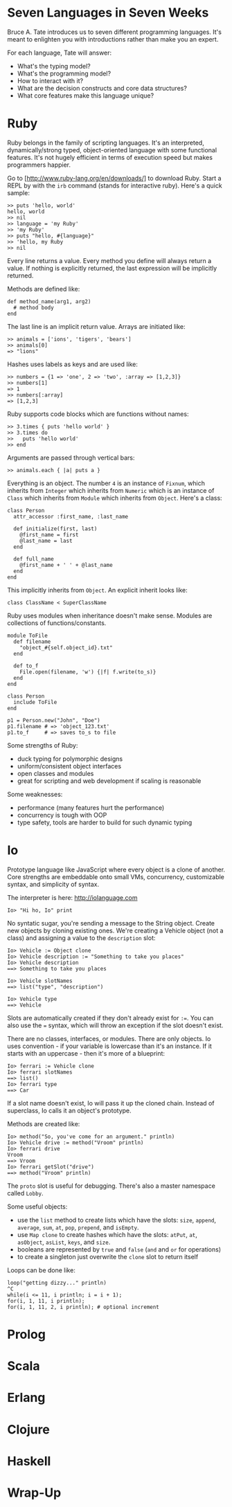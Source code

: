 Seven Languages in Seven Weeks
==============================

Bruce A. Tate introduces us to seven different programming languages.  It's
meant to enlighten you with introductions rather than make you an expert.

For each language, Tate will answer:

* What's the typing model?
* What's the programming model?
* How to interact with it?
* What are the decision constructs and core data structures?
* What core features make this language unique?

Ruby
====

Ruby belongs in the family of scripting languages.  It's an interpreted,
dynamically/strong typed, object-oriented language with some functional features.
It's not hugely efficient in terms of execution speed but makes programmers
happier.

Go to [http://www.ruby-lang.org/en/downloads/] to download Ruby.  Start a REPL
by with the `irb` command (stands for interactive ruby).  Here's a quick sample:

    >> puts 'hello, world'
    hello, world
    >> nil
    >> language = 'my Ruby'
    >> 'my Ruby'
    >> puts "hello, #{language}"
    >> 'hello, my Ruby
    >> nil

Every line returns a value.  Every method you define will always return a value.
If nothing is explicitly returned, the last expression will be implicitly
returned.

Methods are defined like:

    def method_name(arg1, arg2)
      # method body
    end

The last line is an implicit return value.  Arrays are initiated like:

    >> animals = ['ions', 'tigers', 'bears']
    >> animals[0]
    => "lions"

Hashes uses labels as keys and are used like:

    >> numbers = {1 => 'one', 2 => 'two', :array => [1,2,3]}
    >> numbers[1]
    => 1
    >> numbers[:array]
    => [1,2,3]

Ruby supports code blocks which are functions without names:

    >> 3.times { puts 'hello world' }
    >> 3.times do
    >>   puts 'hello world'
    >> end

Arguments are passed through vertical bars:

    >> animals.each { |a| puts a }

Everything is an object.  The number `4` is an instance of `Fixnum`, which
inherits from `Integer` which inherits from `Numeric` which is an instance of
`Class` which inherits from `Module` which inherits from `Object`.  Here's
a class:

    class Person
      attr_accessor :first_name, :last_name

      def initialize(first, last)
        @first_name = first
        @last_name = last
      end

      def full_name
        @first_name + ' ' + @last_name
      end
    end

This implicitly inherits from `Object`.  An explicit inherit looks like:

    class ClassName < SuperClassName

Ruby uses modules when inheritance doesn't make sense.  Modules are collections
of functions/constants.

    module ToFile
      def filename
        "object_#{self.object_id}.txt"
      end

      def to_f
        File.open(filename, 'w') {|f| f.write(to_s)}
      end
    end

    class Person
      include ToFile
    end

    p1 = Person.new("John", "Doe")
    p1.filename # => 'object_123.txt'
    p1.to_f     # => saves to_s to file

Some strengths of Ruby:

* duck typing for polymorphic designs
* uniform/consistent object interfaces
* open classes and modules
* great for scripting and web development if scaling is reasonable

Some weaknesses:

* performance (many features hurt the performance)
* concurrency is tough with OOP
* type safety, tools are harder to build for such dynamic typing

Io
==

Prototype language like JavaScript where every object is a clone of another.
Core strengths are embeddable onto small VMs, concurrency, customizable
syntax, and simplicity of syntax.

The interpreter is here: <http://iolanguage.com>

    Io> "Hi ho, Io" print

No syntatic sugar, you're sending a message to the String object.  Create new
objects by cloning existing ones.  We're creating a Vehicle object (not a
class) and assigning a value to the `description` slot:

    Io> Vehicle := Object clone
    Io> Vehicle description := "Something to take you places"
    Io> Vehicle description
    ==> Something to take you places

    Io> Vehicle slotNames
    ==> list("type", "description")

    Io> Vehicle type
    ==> Vehicle

Slots are automatically created if they don't already exist for `:=`.  You can
also use the `=` syntax, which will throw an exception if the slot doesn't
exist.

There are no classes, interfaces, or modules.  There are only objects.  Io
uses convention - if your variable is lowercase than it's an instance.  If it
starts with an uppercase - then it's more of a blueprint:

    Io> ferrari := Vehicle clone
    Io> ferrari slotNames
    ==> list()
    Io> ferrari type
    ==> Car

If a slot name doesn't exist, Io will pass it up the cloned chain.  Instead of
superclass, Io calls it an object's prototype.

Methods are created like:

    Io> method("So, you've come for an argument." println)
    Io> Vehicle drive := method("Vroom" println)
    Io> ferrari drive
    Vroom
    ==> Vroom
    Io> ferrari getSlot("drive")
    ==> method("Vroom" println)

The `proto` slot is useful for debugging.  There's also a master namespace
called `Lobby`.

Some useful objects:

* use the `list` method to create lists which have the slots: `size`, `append`,
  `average`, `sum`, `at`, `pop`, `prepend`, and `isEmpty`.
* use `Map clone` to create hashes which have the slots: `atPut`, `at`,
  `asObject`, `asList`, `keys`, and `size`.
* booleans are represented by `true` and `false` (`and` and `or` for operations)
* to create a singleton just overwrite the `clone` slot to return itself

Loops can be done like:

    loop("getting dizzy..." println)
    ^C
    while(i <= 11, i println; i = i + 1);
    for(i, 1, 11, i println);
    for(i, 1, 11, 2, i println); # optional increment

Prolog
======

Scala
=====

Erlang
======

Clojure
=======

Haskell
=======

Wrap-Up
=======


